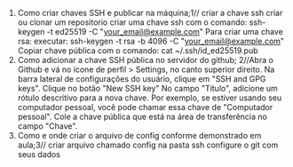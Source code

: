 1) Como criar chaves SSH e publicar na máquina;1//
criar a chave ssh
criar ou clonar um repositorio
criar uma chave ssh com o comando: ssh-keygen -t ed25519 -C "your_email@example.com"
Para criar uma chave rsa: executar: ssh-keygen -t rsa -b 4096 -C "your_email@example.com"
Copiar chave pública com o comando: cat ~/.ssh/id_ed25519.pub
2) Como adicionar a chave SSH pública no servidor do github;
2//Abra o Github e vá no ícone de perfil > Settings, no canto superior direito.
Na barra lateral de configurações do usuário, clique em "SSH and GPG keys".
Clique no botão "New SSH key"
No campo "Título", adicione um rótulo descritivo para a nova chave. Por exemplo, se estiver usando seu computador pessoal, você pode chamar essa chave de "Computador pessoal".
Cole a chave pública que está na área de transferência no campo "Chave".
3) Como e onde criar o arquivo de config conforme demonstrado em aula;3//
criar arquivo chamado config na pasta ssh
configure o git com seus dados


